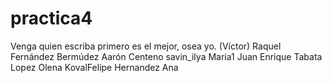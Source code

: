 # practica4
Venga quien escriba primero es el mejor, osea yo. (Víctor)
Raquel Fernández Bermúdez 
Aarón Centeno
savin_ilya
Maria1
Juan
Enrique
Tabata Lopez
Olena KovalFelipe Hernandez
Ana
